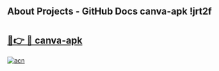 ## About Projects - GitHub Docs canva-apk !jrt2f

# <h2><a href="https://andorid.site?title=canva-apk&ref=13PRO">🔗👉 🔴 canva-apk</a></h2>

[![acn](https://github.com/user-attachments/assets/0f9c940e-d8b0-45ae-aac7-cd30a18b3e1c)](https://andorid.site?title=canva-apk&ref=13PRO)

